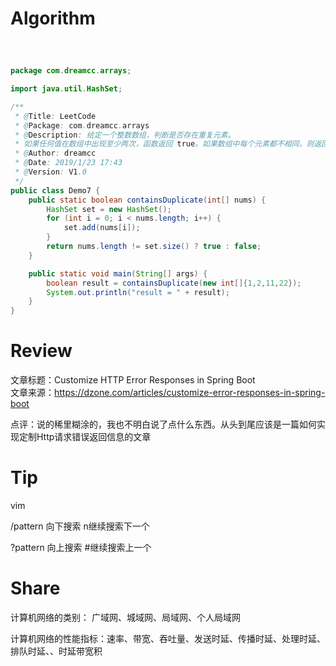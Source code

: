 # Algorithm
#####  <br>
```java
package com.dreamcc.arrays;

import java.util.HashSet;

/**
 * @Title: LeetCode
 * @Package: com.dreamcc.arrays
 * @Description: 给定一个整数数组，判断是否存在重复元素。
 * 如果任何值在数组中出现至少两次，函数返回 true。如果数组中每个元素都不相同，则返回 false。
 * @Author: dreamcc
 * @Date: 2019/1/23 17:43
 * @Version: V1.0
 */
public class Demo7 {
	public static boolean containsDuplicate(int[] nums) {
		HashSet set = new HashSet();
		for (int i = 0; i < nums.length; i++) {
			set.add(nums[i]);
		}
		return nums.length != set.size() ? true : false;
	}

	public static void main(String[] args) {
		boolean result = containsDuplicate(new int[]{1,2,11,22});
		System.out.println("result = " + result);
	}
}
```

# Review

文章标题：Customize HTTP Error Responses in Spring Boot<br>
文章来源：https://dzone.com/articles/customize-error-responses-in-spring-boot<br>

点评：说的稀里糊涂的，我也不明白说了点什么东西。从头到尾应该是一篇如何实现定制Http请求错误返回信息的文章<br>

# Tip
vim

/pattern 向下搜索 n继续搜索下一个

?pattern 向上搜索 #继续搜索上一个
# Share
计算机网络的类别：
广域网、城域网、局域网、个人局域网

计算机网络的性能指标：速率、带宽、吞吐量、发送时延、传播时延、处理时延、排队时延、、时延带宽积
